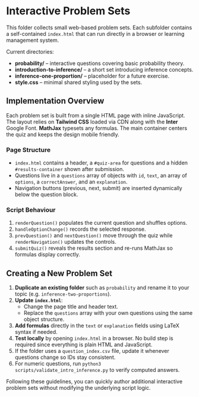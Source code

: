 # Interactive Problem Sets

This folder collects small web-based problem sets. Each subfolder contains a self-contained `index.html` that can run directly in a browser or learning management system.

Current directories:

- **probability/** – interactive questions covering basic probability theory.
- **introduction-to-inference/** – a short set introducing inference concepts.
- **inference-one-proportion/** – placeholder for a future exercise.
- **style.css** – minimal shared styling used by the sets.

## Implementation Overview

Each problem set is built from a single HTML page with inline JavaScript. The layout relies on **Tailwind CSS** loaded via CDN along with the **Inter** Google Font. **MathJax** typesets any formulas. The main container centers the quiz and keeps the design mobile friendly.

### Page Structure

- `index.html` contains a header, a `#quiz-area` for questions and a hidden `#results-container` shown after submission.
- Questions live in a `questions` array of objects with `id`, `text`, an array of `options`, a `correctAnswer`, and an `explanation`.
- Navigation buttons (previous, next, submit) are inserted dynamically below the question block.

### Script Behaviour

1. `renderQuestion()` populates the current question and shuffles options.
2. `handleOptionChange()` records the selected response.
3. `prevQuestion()` and `nextQuestion()` move through the quiz while `renderNavigation()` updates the controls.
4. `submitQuiz()` reveals the results section and re-runs MathJax so formulas display correctly.

## Creating a New Problem Set

1. **Duplicate an existing folder** such as `probability` and rename it to your topic (e.g. `inference-two-proportions`).
2. **Update `index.html`**:
   - Change the page title and header text.
   - Replace the `questions` array with your own questions using the same object structure.
3. **Add formulas** directly in the `text` or `explanation` fields using LaTeX syntax if needed.
4. **Test locally** by opening `index.html` in a browser. No build step is required since everything is plain HTML and JavaScript.
5. If the folder uses a `question_index.csv` file, update it whenever questions change so IDs stay consistent.
6. For numeric questions, run `python3 scripts/validate_intro_inference.py` to verify computed answers.

Following these guidelines, you can quickly author additional interactive problem sets without modifying the underlying script logic.
